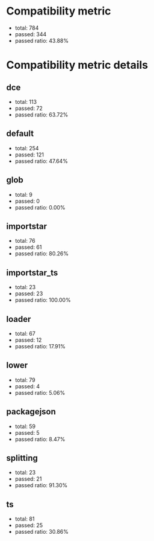# Compatibility metric
- total: 784
- passed: 344
- passed ratio: 43.88%
# Compatibility metric details
## dce
- total: 113
- passed: 72
- passed ratio: 63.72%
## default
- total: 254
- passed: 121
- passed ratio: 47.64%
## glob
- total: 9
- passed: 0
- passed ratio: 0.00%
## importstar
- total: 76
- passed: 61
- passed ratio: 80.26%
## importstar_ts
- total: 23
- passed: 23
- passed ratio: 100.00%
## loader
- total: 67
- passed: 12
- passed ratio: 17.91%
## lower
- total: 79
- passed: 4
- passed ratio: 5.06%
## packagejson
- total: 59
- passed: 5
- passed ratio: 8.47%
## splitting
- total: 23
- passed: 21
- passed ratio: 91.30%
## ts
- total: 81
- passed: 25
- passed ratio: 30.86%
